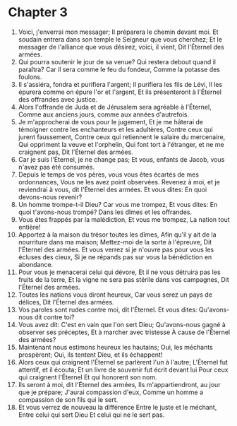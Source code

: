 # Chapter 3

1. Voici, j'enverrai mon messager; Il préparera le chemin devant moi. Et soudain entrera dans son temple le Seigneur que vous cherchez; Et le messager de l'alliance que vous désirez, voici, il vient, Dit l'Éternel des armées.
2. Qui pourra soutenir le jour de sa venue? Qui restera debout quand il paraîtra? Car il sera comme le feu du fondeur, Comme la potasse des foulons.
3. Il s'assiéra, fondra et purifiera l'argent; Il purifiera les fils de Lévi, Il les épurera comme on épure l'or et l'argent, Et ils présenteront à l'Éternel des offrandes avec justice.
4. Alors l'offrande de Juda et de Jérusalem sera agréable à l'Éternel, Comme aux anciens jours, comme aux années d'autrefois.
5. Je m'approcherai de vous pour le jugement, Et je me hâterai de témoigner contre les enchanteurs et les adultères, Contre ceux qui jurent faussement, Contre ceux qui retiennent le salaire du mercenaire, Qui oppriment la veuve et l'orphelin, Qui font tort à l'étranger, et ne me craignent pas, Dit l'Éternel des armées.
6. Car je suis l'Éternel, je ne change pas; Et vous, enfants de Jacob, vous n'avez pas été consumés.
7. Depuis le temps de vos pères, vous vous êtes écartés de mes ordonnances, Vous ne les avez point observées. Revenez à moi, et je reviendrai à vous, dit l'Éternel des armées. Et vous dites: En quoi devons-nous revenir?
8. Un homme trompe-t-il Dieu? Car vous me trompez, Et vous dites: En quoi t'avons-nous trompé? Dans les dîmes et les offrandes.
9. Vous êtes frappés par la malédiction, Et vous me trompez, La nation tout entière!
10. Apportez à la maison du trésor toutes les dîmes, Afin qu'il y ait de la nourriture dans ma maison; Mettez-moi de la sorte à l'épreuve, Dit l'Éternel des armées. Et vous verrez si je n'ouvre pas pour vous les écluses des cieux, Si je ne répands pas sur vous la bénédiction en abondance.
11. Pour vous je menacerai celui qui dévore, Et il ne vous détruira pas les fruits de la terre, Et la vigne ne sera pas stérile dans vos campagnes, Dit l'Éternel des armées.
12. Toutes les nations vous diront heureux, Car vous serez un pays de délices, Dit l'Éternel des armées.
13. Vos paroles sont rudes contre moi, dit l'Éternel. Et vous dites: Qu'avons-nous dit contre toi?
14. Vous avez dit: C'est en vain que l'on sert Dieu; Qu'avons-nous gagné à observer ses préceptes, Et à marcher avec tristesse À cause de l'Éternel des armées?
15. Maintenant nous estimons heureux les hautains; Oui, les méchants prospèrent; Oui, ils tentent Dieu, et ils échappent!
16. Alors ceux qui craignent l'Éternel se parlèrent l'un à l'autre; L'Éternel fut attentif, et il écouta; Et un livre de souvenir fut écrit devant lui Pour ceux qui craignent l'Éternel Et qui honorent son nom.
17. Ils seront à moi, dit l'Éternel des armées, Ils m'appartiendront, au jour que je prépare; J'aurai compassion d'eux, Comme un homme a compassion de son fils qui le sert.
18. Et vous verrez de nouveau la différence Entre le juste et le méchant, Entre celui qui sert Dieu Et celui qui ne le sert pas.

